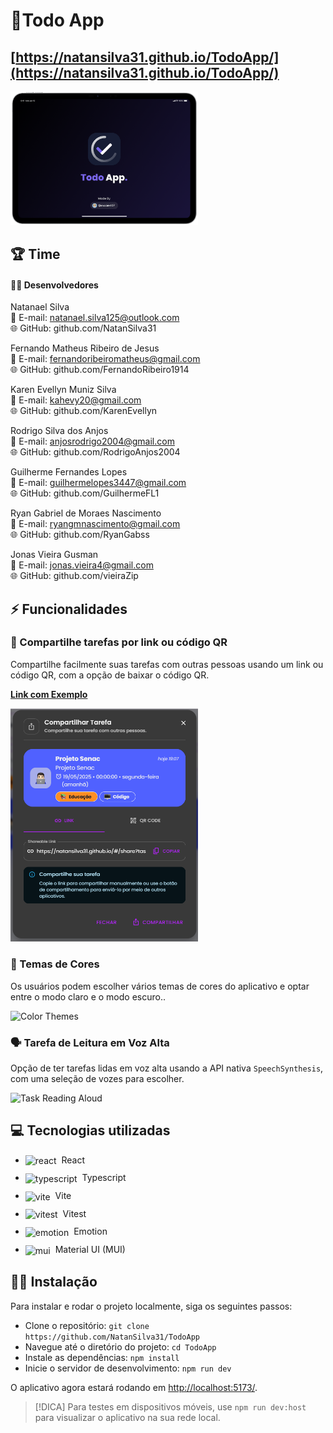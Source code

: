 # 📝Todo App

## [https://natansilva31.github.io/TodoApp/](https://natansilva31.github.io/TodoApp/)

<img src="screenshots/SplashScreen.png" alt="Splash Screen Example" width="300px" />

## 🏆 Time

#### 👨‍💻 Desenvolvedores

Natanael Silva<br/>
📧 E-mail: natanael.silva125@outlook.com<br/>
🌐 GitHub: github.com/NatanSilva31<br/>

Fernando Matheus Ribeiro de Jesus<br/>
📧 E-mail: fernandoribeiromatheus@gmail.com<br/>
🌐 GitHub: github.com/FernandoRibeiro1914<br/>

Karen Evellyn Muniz Silva<br/>
📧 E-mail: kahevy20@gmail.com<br/>
🌐 GitHub: github.com/KarenEvellyn<br/>

Rodrigo Silva dos Anjos<br/>
📧 E-mail: anjosrodrigo2004@gmail.com<br/>
🌐 GitHub: github.com/RodrigoAnjos2004<br/>

Guilherme Fernandes Lopes<br/>
📧 E-mail: guilhermelopes3447@gmail.com<br/>
🌐 GitHub: github.com/GuilhermeFL1<br/>

Ryan Gabriel de Moraes Nascimento<br/>
📧 E-mail: ryangmnascimento@gmail.com<br/>
🌐 GitHub: github.com/RyanGabss<br/>

Jonas Vieira Gusman<br/>
📧 E-mail: jonas.vieira4@gmail.com<br/>
🌐 GitHub: github.com/vieiraZip<br/>

## ⚡ Funcionalidades

### 🔗 Compartilhe tarefas por link ou código QR

Compartilhe facilmente suas tarefas com outras pessoas usando um link ou código QR, com a opção de baixar o código QR.

**[Link com Exemplo](https://natansilva31.github.io/TodoApp/#/share?task=N4IgJg9gdgpiBcAzAhgGwM4wDQgA4EspYwEUNsQpkBbOeEABQCcIArGAFwgAIBlGKgGMQOMDHSCm+XB3zQEjFuy58ByYThjU2+BQEZEAFgBsADgC0BgMyIARuYBMABidhLR27ZEhBEVBCYFAGIAVidjPQAxSO8wZA46EGcHEPMnVL0AdgAVBwd4J0z4KxCAOicHTIAtWJhkMFRCROTU9MsATmyXAqdvQXiYAHMAgE8EAG1QfBJ6ZBQnRDBbQ3NEYzNzQzAQ5HN2+qdNmDywB1tTGFNDPW8qWgUAUTAAV36Ac4BjiG8tHX0jOJ9PwBYKIRAXByGEAAXywUxmIEQMGWghCG0ytgciE2ERWV1MVnMpmQIRQF2Q7Ss7RuODuiQAwgBnsD4YY-bSsXT0Aw7VJIhZA-yBeihcJRGLQgC6OFQyHQHF4yAAbs0Kq0Mjk8vA9CECmVMno9DVoUA&userName=Natanael%20Silva)**

<img src="https://github.com/NatanSilva31/TodoApp/blob/45f8c1359b151f14806293381a3d44b6ec359477/screenshots/ShareDialog.png" width="300px" alt="Shared Task" />

### 🎨  Temas de Cores

Os usuários podem escolher vários temas de cores do aplicativo e optar entre o modo claro e o modo escuro..

<img src="https://raw.githubusercontent.com/maciekt07/TodoApp/main/screenshots/ColorThemes.png" width="200px" alt="Color Themes" />

### 🗣️ Tarefa de Leitura em Voz Alta

Opção de ter tarefas lidas em voz alta usando a API nativa `SpeechSynthesis`, com uma seleção de vozes para escolher.

<img src="https://raw.githubusercontent.com/maciekt07/TodoApp/main/screenshots/ReadAloud.png" width="260px" alt="Task Reading Aloud" />

## 💻 Tecnologias utilizadas

<ul style="display: flex; flex-direction: column; gap:10px;">
  <li style="vertical-align: middle;">
    <img src="https://go-skill-icons.vercel.app/api/icons?i=react" alt="react" width="24" style="vertical-align: middle; margin-right: 4px;" /> React
  </li>
    <li style="vertical-align: middle;">
    <img src="https://go-skill-icons.vercel.app/api/icons?i=typescript" alt="typescript" width="20" style="vertical-align: middle;margin-right: 4px;" /> Typescript
  </li>
    <li style="vertical-align: middle;">
    <img src="https://go-skill-icons.vercel.app/api/icons?i=vite" alt="vite" width="24" style="vertical-align: middle;margin-right: 4px;" /> Vite
  </li>
  <li style="vertical-align: middle;">
    <img src="https://go-skill-icons.vercel.app/api/icons?i=vitest" alt="vitest" width="24" style="vertical-align: middle;margin-right: 4px;" /> Vitest
  </li>
  <li style="vertical-align: middle;">
    <img src="https://go-skill-icons.vercel.app/api/icons?i=emotion" alt="emotion" width="24" style="vertical-align: middle;margin-right: 4px;" /> Emotion
  </li>
    <li style="vertical-align: middle;">
    <img src="https://go-skill-icons.vercel.app/api/icons?i=mui" alt="mui" width="24" style="vertical-align: middle;margin-right: 4px;" /> Material UI (MUI)
  </li>
</ul>

## 👨‍💻 Instalação

Para instalar e rodar o projeto localmente, siga os seguintes passos:

- Clone o repositório: `git clone https://github.com/NatanSilva31/TodoApp`
- Navegue até o diretório do projeto: `cd TodoApp`
- Instale as dependências: `npm install`
- Inicie o servidor de desenvolvimento: `npm run dev`

O aplicativo agora estará rodando em [http://localhost:5173/](http://localhost:5173/).

> [!DICA]
> Para testes em dispositivos móveis, use `npm run dev:host` para visualizar o aplicativo na sua rede local.
